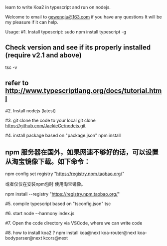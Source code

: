 learn to write Koa2 in typescript and run on nodejs. 

Welcome to email to gewenqiu@163.com if you have any questions It will be my pleasure if it can help.

Usage:
#1. Install typescript:
   sudo npm install typescript -g

   ## Check version and see if its properly installed (require v2.1 and above)

   tsc -v
   
   ## refer to http://www.typescriptlang.org/docs/tutorial.html

#2. Install nodejs (latest)

#3. git clone the code to your local
   git clone https://github.com/JackieGe/nodejs.git

#4. install package based on "package.json"
   npm install 

   ## npm 服务器在国外，如果网速不够好的话，可以设置从淘宝镜像下载。如下命令：

   npm config set registry "https://registry.npm.taobao.org/"

   或者仅仅在安装npm包时 使用淘宝镜像。

   npm install --registry "https://registry.npm.taobao.org/"

#5. compile typescript based on "tsconfig.json"
   tsc

#6. start
   node --harmony index.js

#7. Open the code directory via VSCode, where we can write code

#8. how to install koa2 ?
npm install koa@next koa-router@next koa-bodyparser@next kcors@next
